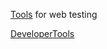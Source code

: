 [Tools](https://docs.google.com/document/d/1b49W8FaB7ws7Zw3CVn742kvuUPLk-w34xeKIJG2e1aQ/edit?usp=sharing) for web testing

[DeveloperTools](https://docs.google.com/presentation/d/1BxjgEG-FlIg4Mnw9DBWlV0p2VQsRakN7G6TpEo5AImw/edit?usp=sharing)

